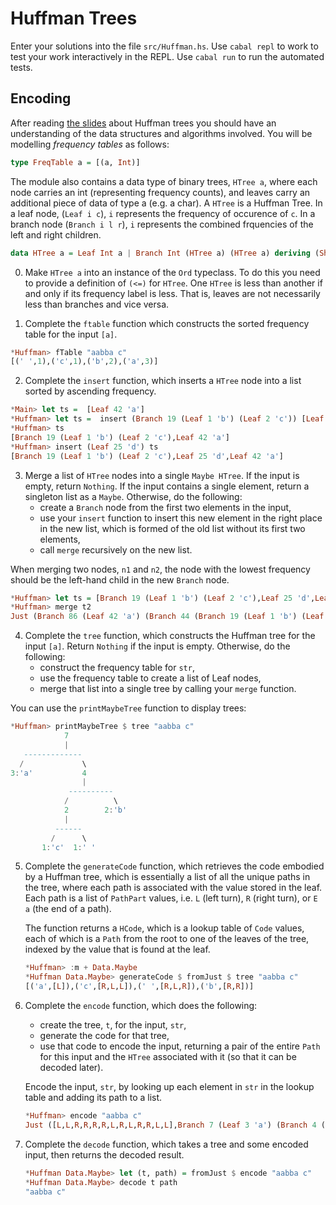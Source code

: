 # Huffman Trees

Enter your solutions into the file `src/Huffman.hs`. Use `cabal repl`
to work to test your work interactively in the REPL. Use `cabal run`
to run the automated tests.

## Encoding

After reading [the slides](./huffman-slides.pdf) about Huffman trees
you should have an understanding of the data structures and algorithms
involved. You will be modelling *frequency tables* as follows:

```haskell
type FreqTable a = [(a, Int)]
```

The module also contains a data type of binary trees, `HTree a`, where
each node carries an int (representing frequency counts), and
leaves carry an additional piece of data of type a (e.g. a char). A
`HTree` is a Huffman Tree. In a leaf node, (`Leaf i c`), `i` represents
the frequency of occurence of `c`. In a branch node (`Branch i l r`), `i`
represents the combined frquencies of the left and right children.

```haskell
data HTree a = Leaf Int a | Branch Int (HTree a) (HTree a) deriving (Show, Eq)
```

0. Make `HTree a` into an instance of the `Ord` typeclass. To do this
you need to provide a definition of `(<=)` for `HTree`. One `HTree`
is less than another if and only if its frequency label is less. That
is, leaves are not necessarily less than branches and vice versa.

1. Complete the `ftable` function which constructs the sorted
   frequency table for the input `[a]`. 
   
```haskell
*Huffman> fTable "aabba c"
[(' ',1),('c',1),('b',2),('a',3)]
```

2. Complete the `insert` function, which inserts a `HTree` node into a
   list sorted by ascending frequency.

```haskell
*Main> let ts =  [Leaf 42 'a']
*Huffman> let ts =  insert (Branch 19 (Leaf 1 'b') (Leaf 2 'c')) [Leaf 42 'a']
*Huffman> ts
[Branch 19 (Leaf 1 'b') (Leaf 2 'c'),Leaf 42 'a']
*Huffman> insert (Leaf 25 'd') ts
[Branch 19 (Leaf 1 'b') (Leaf 2 'c'),Leaf 25 'd',Leaf 42 'a']
```

3. Merge a list of `HTree` nodes into a single `Maybe HTree`. If the
input is empty, return `Nothing`. If the input contains a single
element, return a singleton list as a `Maybe`. Otherwise, do the
following:
    * create a `Branch` node from the first two elements in the input,
	* use your `insert` function to insert this new
      element in the right place in the new list, which is formed of the old 
      list without its first two elements,
    * call `merge` recursively on the new list.

When merging two nodes, `n1` and `n2`, the node with the lowest frequency
should be the left-hand child in the new `Branch` node.

```haskell
*Huffman> let ts = [Branch 19 (Leaf 1 'b') (Leaf 2 'c'),Leaf 25 'd',Leaf 42 'a']
*Huffman> merge t2
Just (Branch 86 (Leaf 42 'a') (Branch 44 (Branch 19 (Leaf 1 'b') (Leaf 2 'c')) (Leaf 25 'd')))
```
4. Complete the `tree` function, which constructs the Huffman tree for
   the input `[a]`. Return `Nothing` if the input is empty.
   Otherwise, do the following:
    * construct the frequency table for `str`,
	* use the frequency table to create a list of Leaf nodes, 
	* merge that list into a single tree by calling your `merge`
      function.
	  
  You can use the `printMaybeTree` function to display trees:
  
```haskell
*Huffman> printMaybeTree $ tree "aabba c"
            7             
            |             
   -------------          
  /             \         
3:'a'           4         
                |         
             ----------   
            /          \  
            2        2:'b'
            |             
          ------          
         /      \         
       1:'c'  1:' '  
```

5. Complete the `generateCode` function, which retrieves the code
   embodied by a Huffman tree, which is essentially a list of all the
   unique paths in the tree, where each path is associated with the
   value stored in the leaf. Each path is a list of `PathPart` values,
   i.e. `L` (left turn), `R` (right turn), or `E a` (the end of a
   path).
   
   The function returns a `HCode`, which is a lookup table of `Code`
   values, each of which is a `Path` from the root to one of the
   leaves of the tree, indexed by the value that is found at the leaf.
   
    ```haskell
    *Huffman> :m + Data.Maybe
    *Huffman Data.Maybe> generateCode $ fromJust $ tree "aabba c"
    [('a',[L]),('c',[R,L,L]),(' ',[R,L,R]),('b',[R,R])]
    ```

6. Complete the `encode` function, which does the following:

    * create the tree, `t`, for the input, `str`, 
	* generate the code for that tree,
	* use that code to encode the input, returning a pair of the
      entire `Path` for this input and the `HTree` associated with it
      (so that it can be decoded later).
	
	Encode the input, `str`, by looking up each element in `str` in the
	lookup table and adding its path to a list. 

    ```haskell
    *Huffman> encode "aabba c"
    Just ([L,L,R,R,R,R,L,R,L,R,R,L,L],Branch 7 (Leaf 3 'a') (Branch 4 (Branch 2 (Leaf 1 'c') (Leaf 1 ' ')) (Leaf 2 'b')))
    ```

7. Complete the `decode` function, which takes a tree and some encoded
   input, then returns the decoded result.

    ```haskell
    *Huffman Data.Maybe> let (t, path) = fromJust $ encode "aabba c"
    *Huffman Data.Maybe> decode t path
    "aabba c"
    ```
